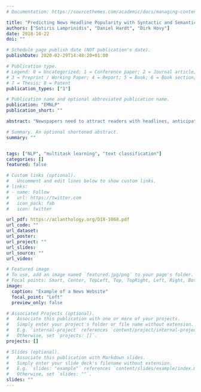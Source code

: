 ```yaml
---
# Documentation: https://sourcethemes.com/academic/docs/managing-content/

title: "Predicting News Headline Popularity with Syntactic and Semantic Knowledge Using Multi-Task Learning"
authors: ["Sotiris Lamprinidis", "Daniel Hardt", "Dirk Hovy"]
date: 2018-10-22
doi: ""

# Schedule page publish date (NOT publication's date).
publishDate: 2020-02-29T14:48:20+01:00

# Publication type.
# Legend: 0 = Uncategorized; 1 = Conference paper; 2 = Journal article;
# 3 = Preprint / Working Paper; 4 = Report; 5 = Book; 6 = Book section;
# 7 = Thesis; 8 = Patent
publication_types: ["1"]

# Publication name and optional abbreviated publication name.
publication: "EMNLP"
publication_short: ""

abstract: "Newspapers need to attract readers with headlines, anticipating their readers’ preferences. These preferences rely on topical, structural, and lexical factors. We model each of these factors in a multi-task GRU network to predict headline popularity. We find that pre-trained word embeddings provide significant improvements over untrained embeddings, as do the combination of two auxiliary tasks, news-section prediction and part-of-speech tagging. However, we also find that performance is very similar to that of a simple Logistic Regression model over character n-grams. Feature analysis reveals structural patterns of headline popularity, including the use of forward-looking deictic expressions and second person pronouns."

# Summary. An optional shortened abstract.
summary: ""


tags: ["NLP", "multitask learning", "text classification"]
categories: []
featured: false

# Custom links (optional).
#   Uncomment and edit lines below to show custom links.
# links:
# - name: Follow
#   url: https://twitter.com
#   icon_pack: fab
#   icon: twitter

url_pdf: https://aclanthology.org/D18-1068.pdf
url_code: ""
url_dataset:
url_poster:
url_project: ""
url_slides:
url_source: ""
url_video:

# Featured image
# To use, add an image named `featured.jpg/png` to your page's folder.
# Focal points: Smart, Center, TopLeft, Top, TopRight, Left, Right, BottomLeft, Bottom, BottomRight.
image:
  caption: "Example of a News Website"
  focal_point: "Left"
  preview_only: false

# Associated Projects (optional).
#   Associate this publication with one or more of your projects.
#   Simply enter your project's folder or file name without extension.
#   E.g. `internal-project` references `content/project/internal-project/index.md`.
#   Otherwise, set `projects: []`.
projects: []

# Slides (optional).
#   Associate this publication with Markdown slides.
#   Simply enter your slide deck's filename without extension.
#   E.g. `slides: "example"` references `content/slides/example/index.md`.
#   Otherwise, set `slides: ""`.
slides: ""
---
```

